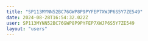```yaml
---
title: "SP113MYNN52BC76GWP8P9PYFEP7XWJP6S5Y7ZE549"
date: 2024-08-28T16:54:32.022Z
user: SP113MYNN52BC76GWP8P9PYFEP7XWJP6S5Y7ZE549
layout: "users"
---
```

    